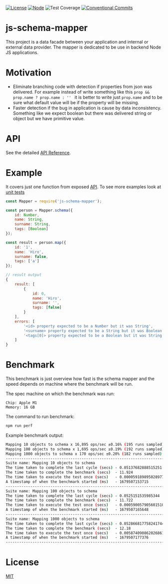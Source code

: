 [![License](https://img.shields.io/badge/license-MIT-green.svg)](/LICENSE)
[![Node](https://img.shields.io/badge/node-%3E=18.0.0-green.svg)](https://nodejs.org/en/)
![Test Coverage](https://img.shields.io/badge/coverage-100%25-brightgreen.svg)
[![Conventional Commits](https://img.shields.io/badge/Conventional%20Commits-1.0.0-yellow.svg)](https://conventionalcommits.org)



# js-schema-mapper

This project is a data facade between your application and internal or external data provider. The mapper is dedicated to be use in backend Node JS applications.

# Motivation

- Eliminate branching code with detection if properties from json was delivered.
  For example instead of write something like this `prop && prop.name ? prop.name : '' ` it is better to write
  just `prop.name` and to be sure what default value will be if the property will be missing.
- Faster detection if the bug in application is cause by data inconsistency. Something like we expect
  boolean but there was delivered string or object but we have primitive value.


# API

See the detailed [API Reference](/API.md).

# Example

It covers just one function from exposed [API](/API.md).
To see more examples look at [unit tests](/test/mapper.js)

```javascript
const Mapper = require('js-schema-mapper');

const person = Mapper.schema({
    id: Number,
    name: String,
    surname: String,
    tags: [Boolean]
});

const result = person.map({
    id: '1',
    name: 'Hiro',
    surname: false,
    tags: ['a']
});
```

```javascript
// result output
{
    result: [
        {
            id: 0,
            name: 'Hiro',
            surname: '',
            tags: [false]
        }
    ],
    errors: [
        '<id> property expected to be a Number but it was String',
        '<surname> property expected to be a String but it was Boolean',
        '<tags[0]> property expected to be a Boolean but it was String'
    ]
}
```

# Benchmark

This benchmark is just overview how fast is the schema mapper and the speed depends on 
machine where the benchmark will be run.


The spec machine on which the benchmark was run:
```
Chip: Apple M1
Memory: 16 GB
```

The command to run benchmark:
```bash
npm run perf
```

Example benchmark output:
```bash
Mapping 10 objects to schema x 16,895 ops/sec ±0.16% (195 runs sampled)
Mapping 100 objects to schema x 1,695 ops/sec ±0.19% (192 runs sampled)
Mapping 1000 objects to schema x 170 ops/sec ±0.20% (182 runs sampled)
--------------------------------------------------------------------------------------
Suite name: Mapping 10 objects to schema
The time taken to complete the last cycle (secs) - 0.05137682888515251
The time taken to complete the benchmark (secs)  - 11.924
The time taken to execute the test once (secs)   - 0.00005918989502897755
A timestamp of when the benchmark started (ms)   - 1679507153715
--------------------------------------------------------------------------------------
Suite name: Mapping 100 objects to schema
The time taken to complete the last cycle (secs) - 0.0525151535985344
The time taken to complete the benchmark (secs)  - 11.722
The time taken to execute the test once (secs)   - 0.0005900579056015101
A timestamp of when the benchmark started (ms)   - 1679507165648
--------------------------------------------------------------------------------------
Suite name: Mapping 1000 objects to schema
The time taken to complete the last cycle (secs) - 0.052866817758241744
The time taken to complete the benchmark (secs)  - 12.18
The time taken to execute the test once (secs)   - 0.005874090862026861
A timestamp of when the benchmark started (ms)   - 1679507177376
--------------------------------------------------------------------------------------
```

# License
 [MIT](/LICENSE)